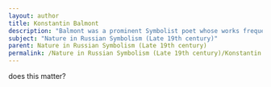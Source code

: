 ```yaml
---
layout: author
title: Konstantin Balmont
description: "Balmont was a prominent Symbolist poet whose works frequently celebrated nature's beauty, employing vibrant and imaginative language to evoke themes of transcendence and infinity."
subject: "Nature in Russian Symbolism (Late 19th century)"
parent: Nature in Russian Symbolism (Late 19th century)
permalink: /Nature in Russian Symbolism (Late 19th century)/Konstantin Balmont/
---
```


does this matter?
